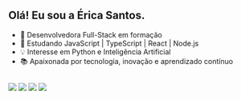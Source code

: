 ## Olá! Eu sou a Érica Santos.

- 🚀 Desenvolvedora Full-Stack em formação
- 📌 Estudando JavaScript | TypeScript | React | Node.js
- 💡 Interesse em Python e Inteligência Artificial
- 📚 Apaixonada por tecnologia, inovação e aprendizado contínuo

##
 
<div> 
 <a href="https://www.linkedin.com/in/ericatmsantos" target="_blank"><img src="https://img.shields.io/badge/-LinkedIn-%230077B5?style=for-the-badge&logo=linkedin&logoColor=white" target="_blank"></a> 
  <a href="https://instagram.com/ericatmsantos" target="_blank"><img src="https://img.shields.io/badge/-Instagram-%23E4405F?style=for-the-badge&logo=instagram&logoColor=white" target="_blank"></a>
  <a href="https://discord.gg/erica_tmsantos" target="_blank"><img src="https://img.shields.io/badge/Discord-7289DA?style=for-the-badge&logo=discord&logoColor=white" target="_blank"></a> 
  <a href = "mailto:erica.tiago@gmail.com"><img src="https://img.shields.io/badge/-Gmail-%23333?style=for-the-badge&logo=gmail&logoColor=white" target="_blank"></a>
  
  
</div>

<!--
<p>
<img 
      align="center" 
      alt="GitHub Stats" 
      height="150" 
      src="https://github-readme-stats.vercel.app/api/top-langs/?username=ericatmsantos&theme=dracula&layout=compact&custom_title=Tecnologias&langs_count=9" 
  />

</p>
--!>
